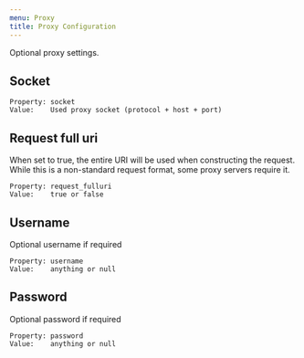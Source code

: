 ```yaml
---
menu: Proxy
title: Proxy Configuration
---
```

Optional proxy settings.

## Socket
```text
Property: socket
Value:    Used proxy socket (protocol + host + port)
```

## Request full uri
When set to true, the entire URI will be used when constructing the request. While this is a non-standard request
format, some proxy servers require it.
```text
Property: request_fulluri
Value:    true or false
```

## Username
Optional username if required
```text
Property: username
Value:    anything or null
```

## Password
Optional password if required
```text
Property: password
Value:    anything or null
```
